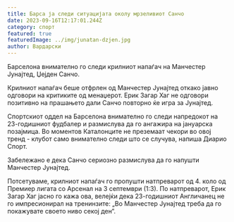 ```yaml
---
title: Барса ја следи ситуацијата околу мрзеливиот Санчо
date: 2023-09-16T12:17:01.244Z
category: спорт
featured: true
featuredImage: ../img/junatan-dzjen.jpg
author: Вардарски
---
```

Барселона внимателно го следи крилниот напаѓач на Манчестер Јунајтед, Џејден Санчо.

Крилниот напаѓач беше отфрлен од Манчестер Јунајтед откако јавно одговори на критиките од менаџерот. Ерик Загар Хаг не одговори позитивно на прашањето дали Санчо повторно ќе игра за Јунајтед.

Спортскиот оддел на Барселона внимателно го следи напредокот на 23-годишниот фудбалер и размислува да го ангажира на јануарска позајмица. Во моментов Каталонците не преземаат чекори во овој тренд - клубот само внимателно следи што се случува, напиша Диарио Спорт.

Забележано е дека Санчо сериозно размислува да го напушти Манчестер Јунајтед.

Потсетуваме, крилниот напаѓач го пропушти натпреварот од 4. коло од Премиер лигата со Арсенал на 3 септември (1:3). По натпреварот, Ерик Загар Хаг јасно го кажа ова, велејќи дека 23-годишниот Англичанец не го импресионирал на тренинзите: „Во Манчестер Јунајтед треба да го покажувате своето ниво секој ден“.